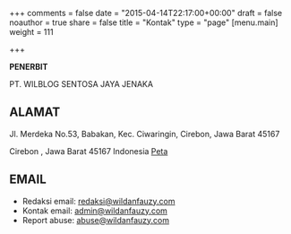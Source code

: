 +++
comments = false
date = "2015-04-14T22:17:00+00:00"
draft = false
noauthor = true
share = false
title = "Kontak"
type = "page"
[menu.main]
weight = 111 

+++

**PENERBIT**

PT. WILBLOG SENTOSA JAYA JENAKA

## **ALAMAT**

Jl. Merdeka No.53, Babakan, Kec. Ciwaringin, Cirebon, Jawa Barat 45167

Cirebon , Jawa Barat 45167 Indonesia <a href="https://maps.app.goo.gl/VbBgPihm5USbnTHW8">Peta</a>

## **EMAIL**

* Redaksi email: redaksi@wildanfauzy.com
* Kontak email: admin@wildanfauzy.com
* Report abuse: abuse@wildanfauzy.com

